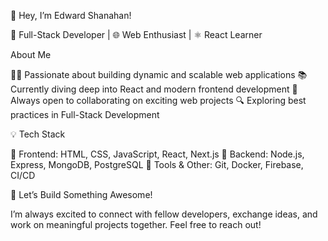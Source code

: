 👋 Hey, I’m Edward Shanahan!

🚀 Full-Stack Developer | 🌐 Web Enthusiast | ⚛️ React Learner

About Me

👨‍💻 Passionate about building dynamic and scalable web applications
📚 Currently diving deep into React and modern frontend development
🤝 Always open to collaborating on exciting web projects
🔍 Exploring best practices in Full-Stack Development

💡 Tech Stack

🔹 Frontend: HTML, CSS, JavaScript, React, Next.js
🔹 Backend: Node.js, Express, MongoDB, PostgreSQL
🔹 Tools & Other: Git, Docker, Firebase, CI/CD

🚀 Let’s Build Something Awesome!

I’m always excited to connect with fellow developers, exchange ideas, and work on meaningful projects together. Feel free to reach out!
